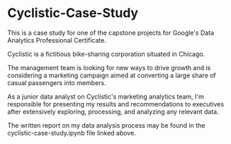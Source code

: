 # Cyclistic-Case-Study
This is a case study for one of the capstone projects for Google's Data Analytics Professional Certificate.

Cyclistic is a fictitious bike-sharing corporation situated in Chicago.

The management team is looking for new ways to drive growth and is considering a marketing campaign aimed at converting a large share of casual passengers into members.

As a junior data analyst on Cyclistic's marketing analytics team, I'm responsible for presenting my results and recommendations to executives after extensively exploring, processing, and analyzing any relevant data.

The written report on my data analysis process may be found in the cyclistic-case-study.ipynb file linked above.
